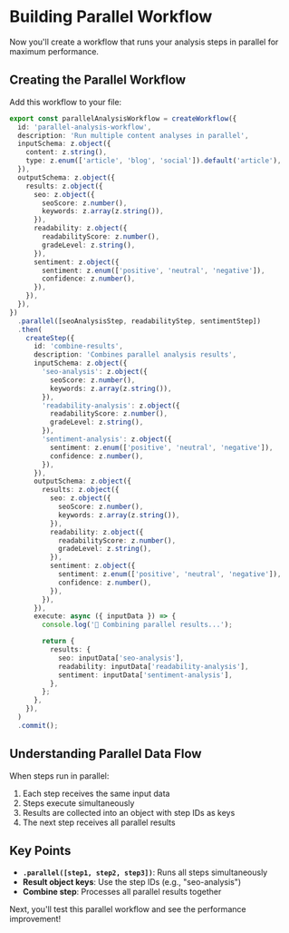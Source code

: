 # Building Parallel Workflow

Now you'll create a workflow that runs your analysis steps in parallel for maximum performance.

## Creating the Parallel Workflow

Add this workflow to your file:

```typescript
export const parallelAnalysisWorkflow = createWorkflow({
  id: 'parallel-analysis-workflow',
  description: 'Run multiple content analyses in parallel',
  inputSchema: z.object({
    content: z.string(),
    type: z.enum(['article', 'blog', 'social']).default('article'),
  }),
  outputSchema: z.object({
    results: z.object({
      seo: z.object({
        seoScore: z.number(),
        keywords: z.array(z.string()),
      }),
      readability: z.object({
        readabilityScore: z.number(),
        gradeLevel: z.string(),
      }),
      sentiment: z.object({
        sentiment: z.enum(['positive', 'neutral', 'negative']),
        confidence: z.number(),
      }),
    }),
  }),
})
  .parallel([seoAnalysisStep, readabilityStep, sentimentStep])
  .then(
    createStep({
      id: 'combine-results',
      description: 'Combines parallel analysis results',
      inputSchema: z.object({
        'seo-analysis': z.object({
          seoScore: z.number(),
          keywords: z.array(z.string()),
        }),
        'readability-analysis': z.object({
          readabilityScore: z.number(),
          gradeLevel: z.string(),
        }),
        'sentiment-analysis': z.object({
          sentiment: z.enum(['positive', 'neutral', 'negative']),
          confidence: z.number(),
        }),
      }),
      outputSchema: z.object({
        results: z.object({
          seo: z.object({
            seoScore: z.number(),
            keywords: z.array(z.string()),
          }),
          readability: z.object({
            readabilityScore: z.number(),
            gradeLevel: z.string(),
          }),
          sentiment: z.object({
            sentiment: z.enum(['positive', 'neutral', 'negative']),
            confidence: z.number(),
          }),
        }),
      }),
      execute: async ({ inputData }) => {
        console.log('🔄 Combining parallel results...');

        return {
          results: {
            seo: inputData['seo-analysis'],
            readability: inputData['readability-analysis'],
            sentiment: inputData['sentiment-analysis'],
          },
        };
      },
    }),
  )
  .commit();
```

## Understanding Parallel Data Flow

When steps run in parallel:

1. Each step receives the same input data
2. Steps execute simultaneously
3. Results are collected into an object with step IDs as keys
4. The next step receives all parallel results

## Key Points

- **`.parallel([step1, step2, step3])`**: Runs all steps simultaneously
- **Result object keys**: Use the step IDs (e.g., "seo-analysis")
- **Combine step**: Processes all parallel results together

Next, you'll test this parallel workflow and see the performance improvement!
